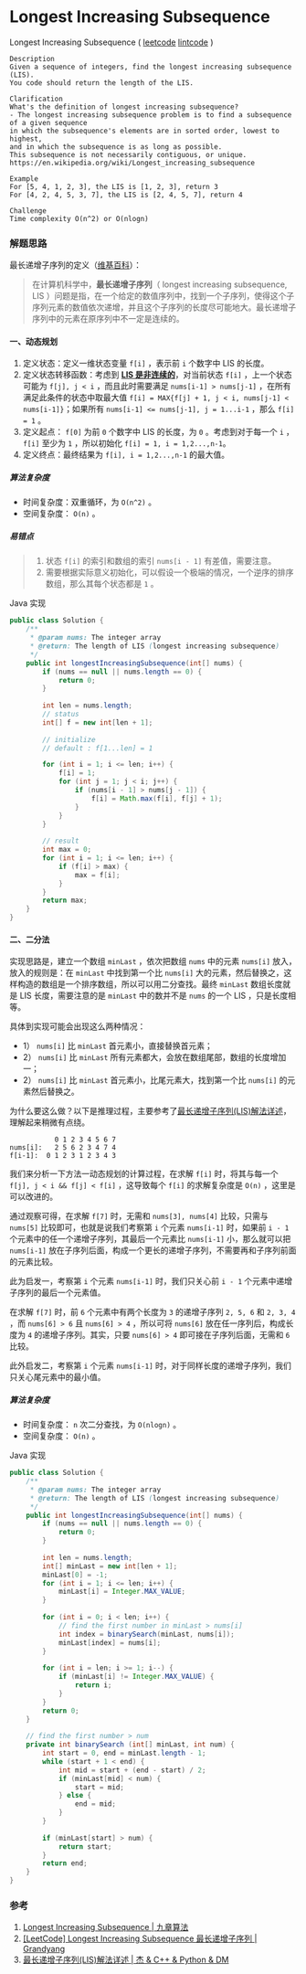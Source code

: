 # Longest Increasing Subsequence

 Longest Increasing Subsequence  ( [leetcode]()  [lintcode](http://www.lintcode.com/en/problem/longest-increasing-subsequence/) )

```
Description
Given a sequence of integers, find the longest increasing subsequence (LIS).
You code should return the length of the LIS.

Clarification
What's the definition of longest increasing subsequence?
- The longest increasing subsequence problem is to find a subsequence of a given sequence 
in which the subsequence's elements are in sorted order, lowest to highest, 
and in which the subsequence is as long as possible. 
This subsequence is not necessarily contiguous, or unique.
https://en.wikipedia.org/wiki/Longest_increasing_subsequence

Example
For [5, 4, 1, 2, 3], the LIS is [1, 2, 3], return 3
For [4, 2, 4, 5, 3, 7], the LIS is [2, 4, 5, 7], return 4

Challenge 
Time complexity O(n^2) or O(nlogn)
```

### 解题思路

最长递增子序列的定义（[维基百科](https://zh.wikipedia.org/zh-cn/%E6%9C%80%E9%95%BF%E9%80%92%E5%A2%9E%E5%AD%90%E5%BA%8F%E5%88%97)）：

> 在计算机科学中，**最长递增子序列**（ longest increasing subsequence, LIS ）问题是指，在一个给定的数值序列中，找到一个子序列，使得这个子序列元素的数值依次递增，并且这个子序列的长度尽可能地大。最长递增子序列中的元素在原序列中不一定是连续的。

#### 一、动态规划

1. 定义状态：定义一维状态变量 `f[i]` ，表示前 `i` 个数字中 LIS 的长度。
2. 定义状态转移函数：考虑到 <u>**LIS 是非连续的**</u>，对当前状态 `f[i]` ，上一个状态可能为 `f[j], j < i` ，而且此时需要满足 `nums[i-1] > nums[j-1]` ，在所有满足此条件的状态中取最大值 `f[i] = MAX{f[j] + 1, j < i, nums[j-1] < nums[i-1]}`；如果所有 `nums[i-1] <= nums[j-1], j = 1...i-1` ，那么 `f[i] = 1` 。
3. 定义起点： `f[0]` 为前 `0` 个数字中 LIS 的长度，为 `0` 。考虑到对于每一个 `i` ， `f[i]` 至少为 `1` ，所以初始化  `f[i] = 1, i = 1,2...,n-1`。
4. 定义终点：最终结果为 `f[i], i = 1,2...,n-1` 的最大值。

##### 算法复杂度

- 时间复杂度：双重循环，为 `O(n^2)` 。
- 空间复杂度： `O(n)` 。

##### 易错点

> 1. 状态 `f[i]` 的索引和数组的索引  `nums[i - 1]` 有差值，需要注意。
> 2. 需要根据实际意义初始化，可以假设一个极端的情况，一个逆序的排序数组，那么其每个状态都是 `1` 。

Java 实现

```java
public class Solution {
    /**
     * @param nums: The integer array
     * @return: The length of LIS (longest increasing subsequence)
     */
    public int longestIncreasingSubsequence(int[] nums) {
        if (nums == null || nums.length == 0) {
            return 0;
        }
        
        int len = nums.length;
        // status
        int[] f = new int[len + 1];
        
        // initialize
        // default : f[1...len] = 1

        for (int i = 1; i <= len; i++) {
            f[i] = 1;
            for (int j = 1; j < i; j++) {
                if (nums[i - 1] > nums[j - 1]) {
                    f[i] = Math.max(f[i], f[j] + 1);
                }
            }
        }
        
        // result
        int max = 0;
        for (int i = 1; i <= len; i++) {
            if (f[i] > max) {
                max = f[i];
            }
        }
        return max;
    }
}
```



#### 二、二分法

实现思路是，建立一个数组 `minLast` ，依次把数组 `nums` 中的元素 `nums[i]` 放入，放入的规则是：在 `minLast` 中找到第一个比 `nums[i]` 大的元素，然后替换之，这样构造的数组是一个排序数组，所以可以用二分查找。最终 `minLast` 数组长度就是 LIS 长度，需要注意的是 `minLast` 中的数并不是 `nums` 的一个 LIS ，只是长度相等。

具体到实现可能会出现这么两种情况：

- 1） `nums[i]` 比 `minLast` 首元素小，直接替换首元素；
- 2） `nums[i]` 比 `minLast` 所有元素都大，会放在数组尾部，数组的长度增加一；
- 2） `nums[i]` 比 `minLast` 首元素小，比尾元素大，找到第一个比 `nums[i]` 的元素然后替换之。

为什么要这么做？以下是推理过程，主要参考了[最长递增子序列(LIS)解法详述](http://www.cppblog.com/jaysoon/articles/148382.html)，理解起来稍微有点绕。

```
           0 1 2 3 4 5 6 7 
nums[i]:   2 5 6 2 3 4 7 4
f[i-1]:  0 1 2 3 1 2 3 4 3 
```

我们来分析一下方法一动态规划的计算过程，在求解 `f[i]` 时，将其与每一个 `f[j], j < i && f[j] < f[i]` ，这导致每个 `f[i]` 的求解复杂度是 `O(n)` ，这里是可以改进的。

通过观察可得，在求解 `f[7]` 时，无需和 `nums[3], nums[4]` 比较，只需与 `nums[5]` 比较即可，也就是说我们考察第 `i` 个元素 `nums[i-1]` 时，如果前 `i - 1` 个元素中的任一个递增子序列，其最后一个元素比 `nums[i-1]` 小，那么就可以把 `nums[i-1]` 放在子序列后面，构成一个更长的递增子序列，不需要再和子序列前面的元素比较。

此为启发一，考察第 `i` 个元素 `nums[i-1]` 时，我们只关心前 `i - 1` 个元素中递增子序列的最后一个元素值。

在求解 `f[7]` 时，前 `6` 个元素中有两个长度为 `3` 的递增子序列 `2, 5, 6` 和 `2, 3, 4` ，而 `nums[6] > 6` 且 `nums[6] > 4` ，所以可将 `nums[6]` 放在任一序列后，构成长度为 `4` 的递增子序列。其实，只要 `nums[6] > 4` 即可接在子序列后面，无需和 `6` 比较。

此外启发二，考察第 `i` 个元素 `nums[i-1]` 时，对于同样长度的递增子序列，我们只关心尾元素中的最小值。

##### 算法复杂度

- 时间复杂度： `n` 次二分查找，为 `O(nlogn)` 。
- 空间复杂度： `O(n)` 。

Java 实现

```java
public class Solution {
    /**
     * @param nums: The integer array
     * @return: The length of LIS (longest increasing subsequence)
     */
    public int longestIncreasingSubsequence(int[] nums) {
        if (nums == null || nums.length == 0) {
            return 0;
        }
        
        int len = nums.length;
        int[] minLast = new int[len + 1];
        minLast[0] = -1;
        for (int i = 1; i <= len; i++) {
            minLast[i] = Integer.MAX_VALUE;
        }
        
        for (int i = 0; i < len; i++) {
            // find the first number in minLast > nums[i]
            int index = binarySearch(minLast, nums[i]);
            minLast[index] = nums[i];
        }
        
        for (int i = len; i >= 1; i--) {
            if (minLast[i] != Integer.MAX_VALUE) {
                return i;
            }
        }
        return 0;
    }
    
    // find the first number > num
    private int binarySearch (int[] minLast, int num) {
        int start = 0, end = minLast.length - 1;
        while (start + 1 < end) {
            int mid = start + (end - start) / 2;
            if (minLast[mid] < num) {
                start = mid;
            } else {
                end = mid;
            }
        }
        
        if (minLast[start] > num) {
            return start;
        }
        return end;
    }
}
```



### 参考

1. [ Longest Increasing Subsequence | 九章算法](http://www.lintcode.com/en/problem/longest-increasing-subsequence/)
2. [[LeetCode] Longest Increasing Subsequence 最长递增子序列 | Grandyang](http://www.cnblogs.com/grandyang/p/4938187.html)
3. [最长递增子序列(LIS)解法详述 | 杰 & C++ & Python & DM](http://www.cppblog.com/jaysoon/articles/148382.html)